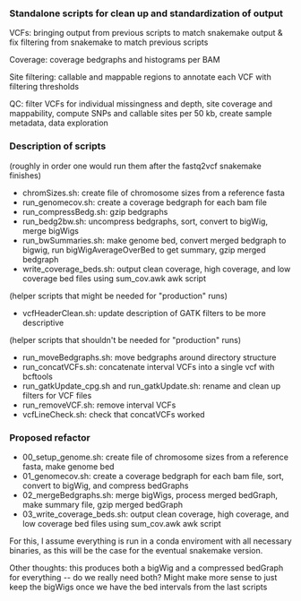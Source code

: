 ### Standalone scripts for clean up and standardization of output

VCFs: bringing output from previous scripts to match snakemake output & fix filtering from snakemake to match previous scripts  

Coverage: coverage bedgraphs and histograms per BAM  

Site filtering: callable and mappable regions to annotate each VCF with filtering thresholds  

QC: filter VCFs for individual missingness and depth, site coverage and mappability, compute SNPs and callable sites per 50 kb, create sample metadata, data exploration

### Description of scripts ###

(roughly in order one would run them after the fastq2vcf snakemake finishes)

* chromSizes.sh: create file of chromosome sizes from a reference fasta
* run_genomecov.sh: create a coverage bedgraph for each bam file
* run_compressBedg.sh: gzip bedgraphs
* run_bedg2bw.sh: uncompress bedgraphs, sort, convert to bigWig, merge bigWigs
* run_bwSummaries.sh: make genome bed, convert merged bedgraph to bigwig, run bigWigAverageOverBed to get summary, gzip merged bedgraph
* write_coverage_beds.sh: output clean coverage, high coverage, and low coverage bed files using sum_cov.awk awk script

(helper scripts that might be needed for "production" runs)
* vcfHeaderClean.sh: update description of GATK filters to be more descriptive

(helper scripts that shouldn't be needed for "production" runs)

* run_moveBedgraphs.sh: move bedgraphs around directory structure
* run_concatVCFs.sh: concatenate interval VCFs into a single vcf with bcftools
* run_gatkUpdate_cpg.sh and run_gatkUpdate.sh: rename and clean up filters for VCF files
* run_removeVCF.sh: remove interval VCFs
* vcfLineCheck.sh: check that concatVCFs worked

### Proposed refactor ###

* 00_setup_genome.sh: create file of chromosome sizes from a reference fasta, make genome bed
* 01_genomecov.sh: create a coverage bedgraph for each bam file, sort, convert to bigWig, and compress bedGraphs
* 02_mergeBedgraphs.sh: merge bigWigs, process merged bedGraph, make summary file, gzip merged bedGraph
* 03_write_coverage_beds.sh: output clean coverage, high coverage, and low coverage bed files using sum_cov.awk awk script

For this, I assume everything is run in a conda enviroment with all necessary binaries, as this will be the case for the eventual snakemake version.

Other thoughts: this produces both a bigWig and a compressed bedGraph for everything -- do we really need both? Might make more sense to just keep the bigWigs once we have the bed intervals from the last scripts
